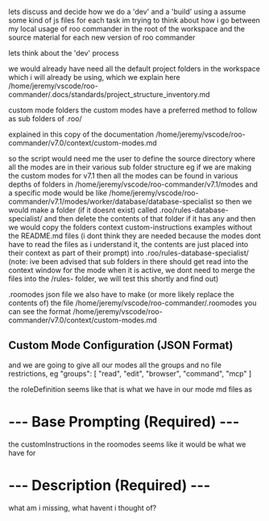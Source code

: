 lets discuss and decide how we do a 'dev' and a 'build' using a assume some kind of js files for each task
im trying to think about how i go between my local usage of roo commander in the root of the workspace and the source material for each new version of roo commander

lets think about the 'dev' process

we would already have need all the default project folders in the workspace which i will already be using, which we explain here
/home/jeremy/vscode/roo-commander/.docs/standards/project_structure_inventory.md


custom mode folders
the custom modes have a preferred method to follow as sub folders of .roo/

explained in this copy of the documentation
/home/jeremy/vscode/roo-commander/v7.0/context/custom-modes.md

so the script would need me the user to define the source directory where all the modes are in their various sub folder structure
eg if we are making the custom modes for v7.1
then all the modes can be found in various depths of folders in 
/home/jeremy/vscode/roo-commander/v7.1/modes
and a specific mode would be like
/home/jeremy/vscode/roo-commander/v7.1/modes/worker/database/database-specialist
so then we would make a folder (if it doesnt exist) called
.roo/rules-database-specialist/
and then delete the contents of that folder if it has any
and then we would copy the folders 
context
custom-instructions
examples
without the README.md files
(i dont think they are needed because the modes dont have to read the files as i understand it, the contents are just placed into their context as part of their prompt)
into
.roo/rules-database-specialist/
(note: ive been advised that sub folders in there should get read into the context window for the mode when it is active, we dont need to merge the files into the /rules- folder, we will test this shortly and find out)

.roomodes json file
we also have to make (or more likely replace the contents of) the file /home/jeremy/vscode/roo-commander/.roomodes
you can see the format
/home/jeremy/vscode/roo-commander/v7.0/context/custom-modes.md
## Custom Mode Configuration (JSON Format)
and we are going to give all our modes all the groups and no file restrictions, eg
"groups": [
        "read",
        "edit",
        "browser",
        "command",
        "mcp"
      ]

the roleDefinition seems like that is what we have in our mode md files as
# --- Base Prompting (Required) ---

the customInstructions in the roomodes seems like it would be what we have for
# --- Description (Required) ---



what am i missing, what havent i thought of?
